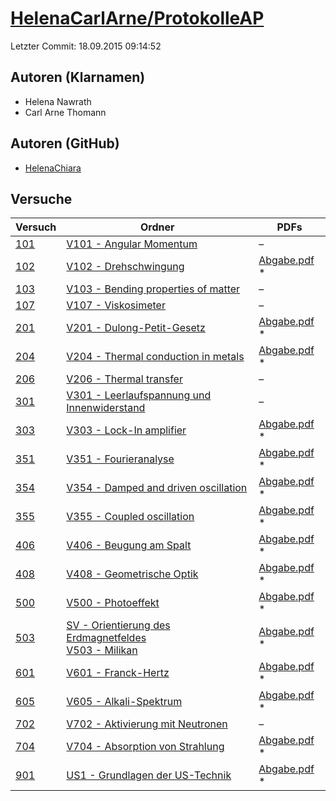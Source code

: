 # [HelenaCarlArne/ProtokolleAP](https://github.com/HelenaCarlArne/ProtokolleAP)

Letzter Commit: 18.09.2015 09:14:52

## Autoren (Klarnamen)
- Helena Nawrath
- Carl Arne Thomann

## Autoren (GitHub)
- [HelenaChiara](https://github.com/HelenaChiara)

## Versuche

|        Versuch         |                                                                                                                       Ordner                                                                                                                        |                                                                                 PDFs                                                                                 |
|------------------------|-----------------------------------------------------------------------------------------------------------------------------------------------------------------------------------------------------------------------------------------------------|----------------------------------------------------------------------------------------------------------------------------------------------------------------------|
|[101](../../versuch/101)|[V101 - Angular Momentum](https://github.com/HelenaCarlArne/ProtokolleAP/tree/master/V101%20-%20Angular%20Momentum)                                                                                                                                  |–                                                                                                                                                                     |
|[102](../../versuch/102)|[V102 - Drehschwingung](https://github.com/HelenaCarlArne/ProtokolleAP/tree/master/V102%20-%20Drehschwingung)                                                                                                                                        |[Abgabe.pdf](https://docs.google.com/viewer?url=https://raw.githubusercontent.com/NicoWeio/awesome-ap-pdfs/main/HelenaCarlArne%E2%88%95ProtokolleAP/102/Abgabe.pdf) \*|
|[103](../../versuch/103)|[V103 - Bending properties of matter](https://github.com/HelenaCarlArne/ProtokolleAP/tree/master/V103%20-%20Bending%20properties%20of%20matter)                                                                                                      |–                                                                                                                                                                     |
|[107](../../versuch/107)|[V107 - Viskosimeter](https://github.com/HelenaCarlArne/ProtokolleAP/tree/master/V107%20-%20Viskosimeter)                                                                                                                                            |–                                                                                                                                                                     |
|[201](../../versuch/201)|[V201 - Dulong-Petit-Gesetz](https://github.com/HelenaCarlArne/ProtokolleAP/tree/master/V201%20-%20Dulong-Petit-Gesetz)                                                                                                                              |[Abgabe.pdf](https://docs.google.com/viewer?url=https://raw.githubusercontent.com/NicoWeio/awesome-ap-pdfs/main/HelenaCarlArne%E2%88%95ProtokolleAP/201/Abgabe.pdf) \*|
|[204](../../versuch/204)|[V204 - Thermal conduction in metals](https://github.com/HelenaCarlArne/ProtokolleAP/tree/master/V204%20-%20Thermal%20conduction%20in%20metals)                                                                                                      |[Abgabe.pdf](https://docs.google.com/viewer?url=https://raw.githubusercontent.com/NicoWeio/awesome-ap-pdfs/main/HelenaCarlArne%E2%88%95ProtokolleAP/204/Abgabe.pdf) \*|
|[206](../../versuch/206)|[V206 - Thermal transfer](https://github.com/HelenaCarlArne/ProtokolleAP/tree/master/V206%20-%20Thermal%20transfer)                                                                                                                                  |–                                                                                                                                                                     |
|[301](../../versuch/301)|[V301 - Leerlaufspannung und Innenwiderstand](https://github.com/HelenaCarlArne/ProtokolleAP/tree/master/V301%20-%20Leerlaufspannung%20und%20Innenwiderstand)                                                                                        |–                                                                                                                                                                     |
|[303](../../versuch/303)|[V303 - Lock-In amplifier](https://github.com/HelenaCarlArne/ProtokolleAP/tree/master/V303%20-%20Lock-In%20amplifier)                                                                                                                                |[Abgabe.pdf](https://docs.google.com/viewer?url=https://raw.githubusercontent.com/NicoWeio/awesome-ap-pdfs/main/HelenaCarlArne%E2%88%95ProtokolleAP/303/Abgabe.pdf) \*|
|[351](../../versuch/351)|[V351 - Fourieranalyse](https://github.com/HelenaCarlArne/ProtokolleAP/tree/master/V351%20-%20Fourieranalyse)                                                                                                                                        |[Abgabe.pdf](https://docs.google.com/viewer?url=https://raw.githubusercontent.com/NicoWeio/awesome-ap-pdfs/main/HelenaCarlArne%E2%88%95ProtokolleAP/351/Abgabe.pdf) \*|
|[354](../../versuch/354)|[V354 - Damped and driven oscillation](https://github.com/HelenaCarlArne/ProtokolleAP/tree/master/V354%20-%20Damped%20and%20driven%20oscillation)                                                                                                    |[Abgabe.pdf](https://docs.google.com/viewer?url=https://raw.githubusercontent.com/NicoWeio/awesome-ap-pdfs/main/HelenaCarlArne%E2%88%95ProtokolleAP/354/Abgabe.pdf) \*|
|[355](../../versuch/355)|[V355 - Coupled oscillation](https://github.com/HelenaCarlArne/ProtokolleAP/tree/master/V355%20-%20Coupled%20oscillation)                                                                                                                            |[Abgabe.pdf](https://docs.google.com/viewer?url=https://raw.githubusercontent.com/NicoWeio/awesome-ap-pdfs/main/HelenaCarlArne%E2%88%95ProtokolleAP/355/Abgabe.pdf) \*|
|[406](../../versuch/406)|[V406 - Beugung am Spalt](https://github.com/HelenaCarlArne/ProtokolleAP/tree/master/V406%20-%20Beugung%20am%20Spalt)                                                                                                                                |[Abgabe.pdf](https://docs.google.com/viewer?url=https://raw.githubusercontent.com/NicoWeio/awesome-ap-pdfs/main/HelenaCarlArne%E2%88%95ProtokolleAP/406/Abgabe.pdf) \*|
|[408](../../versuch/408)|[V408 - Geometrische Optik](https://github.com/HelenaCarlArne/ProtokolleAP/tree/master/V408%20-%20Geometrische%20Optik)                                                                                                                              |[Abgabe.pdf](https://docs.google.com/viewer?url=https://raw.githubusercontent.com/NicoWeio/awesome-ap-pdfs/main/HelenaCarlArne%E2%88%95ProtokolleAP/408/Abgabe.pdf) \*|
|[500](../../versuch/500)|[V500 - Photoeffekt](https://github.com/HelenaCarlArne/ProtokolleAP/tree/master/V500%20-%20Photoeffekt)                                                                                                                                              |[Abgabe.pdf](https://docs.google.com/viewer?url=https://raw.githubusercontent.com/NicoWeio/awesome-ap-pdfs/main/HelenaCarlArne%E2%88%95ProtokolleAP/500/Abgabe.pdf) \*|
|[503](../../versuch/503)|[SV - Orientierung des Erdmagnetfeldes](https://github.com/HelenaCarlArne/ProtokolleAP/tree/master/SV%20-%20Orientierung%20des%20Erdmagnetfeldes)<br/>[V503 - Milikan](https://github.com/HelenaCarlArne/ProtokolleAP/tree/master/V503%20-%20Milikan)|[Abgabe.pdf](https://docs.google.com/viewer?url=https://raw.githubusercontent.com/NicoWeio/awesome-ap-pdfs/main/HelenaCarlArne%E2%88%95ProtokolleAP/503/Abgabe.pdf) \*|
|[601](../../versuch/601)|[V601 - Franck-Hertz](https://github.com/HelenaCarlArne/ProtokolleAP/tree/master/V601%20-%20Franck-Hertz)                                                                                                                                            |[Abgabe.pdf](https://docs.google.com/viewer?url=https://raw.githubusercontent.com/NicoWeio/awesome-ap-pdfs/main/HelenaCarlArne%E2%88%95ProtokolleAP/601/Abgabe.pdf) \*|
|[605](../../versuch/605)|[V605 - Alkali-Spektrum](https://github.com/HelenaCarlArne/ProtokolleAP/tree/master/V605%20-%20Alkali-Spektrum)                                                                                                                                      |[Abgabe.pdf](https://docs.google.com/viewer?url=https://raw.githubusercontent.com/NicoWeio/awesome-ap-pdfs/main/HelenaCarlArne%E2%88%95ProtokolleAP/605/Abgabe.pdf) \*|
|[702](../../versuch/702)|[V702 - Aktivierung mit Neutronen](https://github.com/HelenaCarlArne/ProtokolleAP/tree/master/V702%20-%20Aktivierung%20mit%20Neutronen)                                                                                                              |–                                                                                                                                                                     |
|[704](../../versuch/704)|[V704 - Absorption  von Strahlung](https://github.com/HelenaCarlArne/ProtokolleAP/tree/master/V704%20-%20Absorption%20%20von%20Strahlung)                                                                                                            |[Abgabe.pdf](https://docs.google.com/viewer?url=https://raw.githubusercontent.com/NicoWeio/awesome-ap-pdfs/main/HelenaCarlArne%E2%88%95ProtokolleAP/704/Abgabe.pdf) \*|
|[901](../../versuch/901)|[US1 - Grundlagen der US-Technik](https://github.com/HelenaCarlArne/ProtokolleAP/tree/master/US1%20-%20Grundlagen%20der%20US-Technik)                                                                                                                |[Abgabe.pdf](https://docs.google.com/viewer?url=https://raw.githubusercontent.com/NicoWeio/awesome-ap-pdfs/main/HelenaCarlArne%E2%88%95ProtokolleAP/901/Abgabe.pdf) \*|
